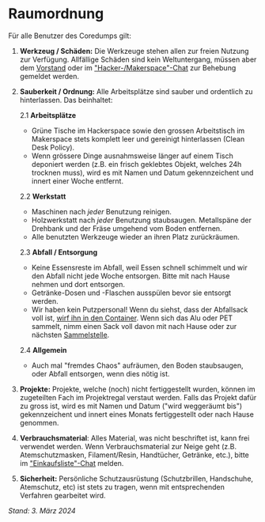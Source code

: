 # Raumordnung

Für alle Benutzer des Coredumps gilt:

1. **Werkzeug / Schäden:** Die Werkzeuge stehen allen zur freien Nutzung
   zur Verfügung. Allfällige Schäden sind kein Weltuntergang, müssen
   aber dem [Vorstand](../verein/vorstand.md) oder im
   ["Hacker-/Makerspace"-Chat](https://chat.coredump.ch/coredump/channels/hacker-makerspace)
   zur Behebung gemeldet werden.

2. **Sauberkeit / Ordnung:** Alle Arbeitsplätze sind sauber und ordentlich zu
   hinterlassen. Das beinhaltet:

   2.1 **Arbeitsplätze**

   - Grüne Tische im Hackerspace sowie den grossen Arbeitstisch im Makerspace
     stets komplett leer und gereinigt hinterlassen (Clean Desk Policy).
   - Wenn grössere Dinge ausnahmsweise länger auf einem Tisch deponiert werden
     (z.B. ein frisch geklebtes Objekt, welches 24h trocknen muss), wird es mit
     Namen und Datum gekennzeichent und innert einer Woche entfernt.

   2.2 **Werkstatt**

   - Maschinen nach _jeder_ Benutzung reinigen.
   - Holzwerkstatt nach _jeder_ Benutzung staubsaugen. Metallspäne der Drehbank
     und der Fräse umgehend vom Boden entfernen.
   - Alle benutzten Werkzeuge wieder an ihren Platz zurückräumen.

   2.3 **Abfall / Entsorgung**

   - Keine Essensreste im Abfall, weil Essen schnell schimmelt und wir den
     Abfall nicht jede Woche entsorgen. Bitte mit nach Hause nehmen und dort
     entsorgen.
   - Getränke-Dosen und -Flaschen ausspülen bevor sie entsorgt werden.
   - Wir haben kein Putzpersonal! Wenn du siehst, dass der Abfallsack voll ist,
     [wirf ihn in den
     Container](../raumnutzung/entsorgung.md#regulärer-abfall). Wenn sich das
     Alu oder PET sammelt, nimm einen Sack voll davon mit nach Hause oder zur
     nächsten
     [Sammelstelle](../raumnutzung/entsorgung.md#sammelstellen-glas--alu--pet--etc).

   2.4 **Allgemein**

   - Auch mal "fremdes Chaos" aufräumen, den Boden staubsaugen, oder
     Abfall entsorgen, wenn dies nötig ist.

3. **Projekte:** Projekte, welche (noch) nicht fertiggestellt wurden, können im
   zugeteilten Fach im Projektregal verstaut werden. Falls das Projekt dafür zu
   gross ist, wird es mit Namen und Datum ("wird weggeräumt bis")
   gekennzeichent und innert eines Monats fertiggestellt oder nach Hause
   genommen.

4. **Verbrauchsmaterial**: Alles Material, was nicht beschriftet ist, kann frei
   verwendet werden. Wenn Verbrauchsmaterial zur Neige geht (z.B.
   Atemschutzmasken, Filament/Resin, Handtücher, Getränke, etc.), bitte im
   ["Einkaufsliste"-Chat](https://chat.coredump.ch/coredump/channels/einkaufsliste)
   melden.

5. **Sicherheit:** Persönliche Schutzausrüstung (Schutzbrillen,
   Handschuhe, Atemschutz, etc) ist stets zu tragen, wenn mit
   entsprechenden Verfahren gearbeitet wird.

_Stand: 3. März 2024_
